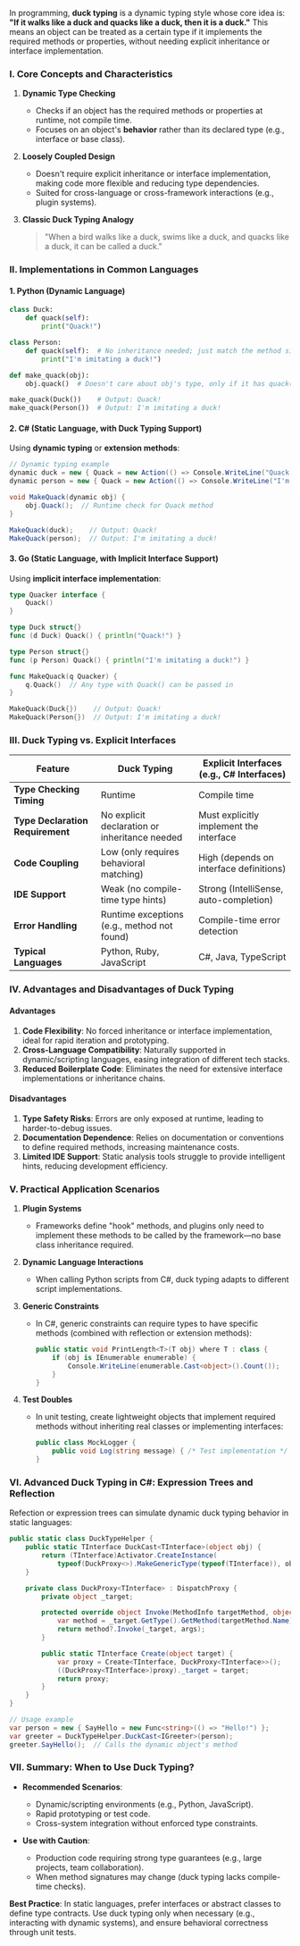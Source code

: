 In programming, **duck typing** is a dynamic typing style whose core idea is: **"If it walks like a duck and quacks like a duck, then it is a duck."** This means an object can be treated as a certain type if it implements the required methods or properties, without needing explicit inheritance or interface implementation.  


### **I. Core Concepts and Characteristics**
1. **Dynamic Type Checking**  
   - Checks if an object has the required methods or properties at runtime, not compile time.  
   - Focuses on an object's **behavior** rather than its declared type (e.g., interface or base class).  

2. **Loosely Coupled Design**  
   - Doesn't require explicit inheritance or interface implementation, making code more flexible and reducing type dependencies.  
   - Suited for cross-language or cross-framework interactions (e.g., plugin systems).  

3. **Classic Duck Typing Analogy**  
   > "When a bird walks like a duck, swims like a duck, and quacks like a duck, it can be called a duck."  


### **II. Implementations in Common Languages**
#### 1. **Python (Dynamic Language)**
```python
class Duck:
    def quack(self):
        print("Quack!")

class Person:
    def quack(self):  # No inheritance needed; just match the method signature
        print("I'm imitating a duck!")

def make_quack(obj):
    obj.quack()  # Doesn't care about obj's type, only if it has quack()

make_quack(Duck())    # Output: Quack!
make_quack(Person())  # Output: I'm imitating a duck!
```

#### 2. **C# (Static Language, with Duck Typing Support)**
Using **dynamic typing** or **extension methods**:
```csharp
// Dynamic typing example
dynamic duck = new { Quack = new Action(() => Console.WriteLine("Quack!")) };
dynamic person = new { Quack = new Action(() => Console.WriteLine("I'm imitating a duck!")) };

void MakeQuack(dynamic obj) {
    obj.Quack();  // Runtime check for Quack method
}

MakeQuack(duck);    // Output: Quack!
MakeQuack(person);  // Output: I'm imitating a duck!
```

#### 3. **Go (Static Language, with Implicit Interface Support)**
Using **implicit interface implementation**:
```go
type Quacker interface {
    Quack()
}

type Duck struct{}
func (d Duck) Quack() { println("Quack!") }

type Person struct{}
func (p Person) Quack() { println("I'm imitating a duck!") }

func MakeQuack(q Quacker) {
    q.Quack()  // Any type with Quack() can be passed in
}

MakeQuack(Duck{})    // Output: Quack!
MakeQuack(Person{})  // Output: I'm imitating a duck!
```


### **III. Duck Typing vs. Explicit Interfaces**
| **Feature**            | **Duck Typing**                     | **Explicit Interfaces (e.g., C# Interfaces)** |
|------------------------|-------------------------------------|---------------------------------------------|
| **Type Checking Timing**| Runtime                             | Compile time                                |
| **Type Declaration Requirement** | No explicit declaration or inheritance needed | Must explicitly implement the interface     |
| **Code Coupling**      | Low (only requires behavioral matching) | High (depends on interface definitions)     |
| **IDE Support**        | Weak (no compile-time type hints)    | Strong (IntelliSense, auto-completion)       |
| **Error Handling**     | Runtime exceptions (e.g., method not found) | Compile-time error detection                |
| **Typical Languages**  | Python, Ruby, JavaScript            | C#, Java, TypeScript                        |


### **IV. Advantages and Disadvantages of Duck Typing**
#### **Advantages**
1. **Code Flexibility**: No forced inheritance or interface implementation, ideal for rapid iteration and prototyping.  
2. **Cross-Language Compatibility**: Naturally supported in dynamic/scripting languages, easing integration of different tech stacks.  
3. **Reduced Boilerplate Code**: Eliminates the need for extensive interface implementations or inheritance chains.  

#### **Disadvantages**
1. **Type Safety Risks**: Errors are only exposed at runtime, leading to harder-to-debug issues.  
2. **Documentation Dependence**: Relies on documentation or conventions to define required methods, increasing maintenance costs.  
3. **Limited IDE Support**: Static analysis tools struggle to provide intelligent hints, reducing development efficiency.  


### **V. Practical Application Scenarios**
1. **Plugin Systems**  
   - Frameworks define "hook" methods, and plugins only need to implement these methods to be called by the framework—no base class inheritance required.  

2. **Dynamic Language Interactions**  
   - When calling Python scripts from C#, duck typing adapts to different script implementations.  

3. **Generic Constraints**  
   - In C#, generic constraints can require types to have specific methods (combined with reflection or extension methods):  
     ```csharp
     public static void PrintLength<T>(T obj) where T : class {
         if (obj is IEnumerable enumerable) {
             Console.WriteLine(enumerable.Cast<object>().Count());
         }
     }
     ```

4. **Test Doubles**  
   - In unit testing, create lightweight objects that implement required methods without inheriting real classes or implementing interfaces:  
     ```csharp
     public class MockLogger {
         public void Log(string message) { /* Test implementation */ }
     }
     ```


### **VI. Advanced Duck Typing in C#: Expression Trees and Reflection**
Refection or expression trees can simulate dynamic duck typing behavior in static languages:
```csharp
public static class DuckTypeHelper {
    public static TInterface DuckCast<TInterface>(object obj) {
        return (TInterface)Activator.CreateInstance(
            typeof(DuckProxy<>).MakeGenericType(typeof(TInterface)), obj);
    }

    private class DuckProxy<TInterface> : DispatchProxy {
        private object _target;

        protected override object Invoke(MethodInfo targetMethod, object[] args) {
            var method = _target.GetType().GetMethod(targetMethod.Name);
            return method?.Invoke(_target, args);
        }

        public static TInterface Create(object target) {
            var proxy = Create<TInterface, DuckProxy<TInterface>>();
            ((DuckProxy<TInterface>)proxy)._target = target;
            return proxy;
        }
    }
}

// Usage example
var person = new { SayHello = new Func<string>(() => "Hello!") };
var greeter = DuckTypeHelper.DuckCast<IGreeter>(person);
greeter.SayHello();  // Calls the dynamic object's method
```


### **VII. Summary: When to Use Duck Typing?**
- **Recommended Scenarios**:  
  - Dynamic/scripting environments (e.g., Python, JavaScript).  
  - Rapid prototyping or test code.  
  - Cross-system integration without enforced type constraints.  

- **Use with Caution**:  
  - Production code requiring strong type guarantees (e.g., large projects, team collaboration).  
  - When method signatures may change (duck typing lacks compile-time checks).  

**Best Practice**: In static languages, prefer interfaces or abstract classes to define type contracts. Use duck typing only when necessary (e.g., interacting with dynamic systems), and ensure behavioral correctness through unit tests.
